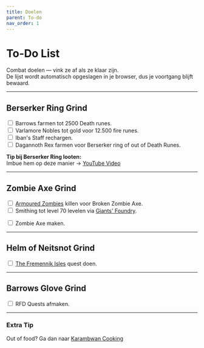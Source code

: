 ```yaml
---
title: Doelen
parent: To-do
nav_order: 1
---
```


# To-Do List

Combat doelen — vink ze af als ze klaar zijn.  
De lijst wordt automatisch opgeslagen in je browser, dus je voortgang blijft bewaard.

---

## Berserker Ring Grind

<div id="todo-list">
  <label><input type="checkbox" data-id="barrows"> Barrows farmen tot 2500 Death runes.</label><br>
  <label><input type="checkbox" data-id="varlamore"> Varlamore Nobles tot gold voor 12.500 fire runes.</label><br>
  <label><input type="checkbox" data-id="iban"> Iban's Staff rechargen.</label><br>
  <label><input type="checkbox" data-id="rex"> Dagannoth Rex farmen voor Berserker ring of out of Death Runes.</label>
</div>

**Tip bij Berserker Ring looten:**  
Imbue hem op deze manier → [YouTube Video](https://youtu.be/-Rb1osRt1Fo)

---

## Zombie Axe Grind

<div id="todo-list-axe">
  <label>
    <input type="checkbox" data-id="armouredzombies">
    <a href="https://oldschool.runescape.wiki/w/Armoured_zombie_(Zemouregal%27s_Base)" target="_blank" rel="noopener">Armoured Zombies</a> killen voor Broken Zombie Axe.
  </label><br>

<label>
  <input type="checkbox" data-id="smithing70">
  Smithing tot level 70 levelen via 
  <a href="https://oldschool.runescape.wiki/w/Giants%27_Foundry/Strategies" target="_blank" rel="noopener">Giants' Foundry</a>.
</label><br>

  <label><input type="checkbox" data-id="maken"> Zombie Axe maken.</label><br>
</div>

---

## Helm of Neitsnot Grind

<div id="todo-list-helm">
  <label>
    <input type="checkbox" data-id="fremennikisles">
    <a href="https://oldschool.runescape.wiki/w/The_Fremennik_Isles" target="_blank" rel="noopener">The Fremennik Isles</a> quest doen.
  </label><br>
</div>

---

## Barrows Glove Grind

<div id="todo-list-barrowsglove">
  <label>
    <input type="checkbox" data-id="rfdquests">
    RFD Quests afmaken.
  </label><br>
</div>

---


### Extra Tip
Out of food? Ga dan naar [Karambwan Cooking](https://pascaldus.github.io/Runescape-Docs/skilling/karambwan.html)

<script>
  document.addEventListener("DOMContentLoaded", function() {
    const initCheckboxes = (selector) => {
      const checkboxes = document.querySelectorAll(selector + ' input[type="checkbox"]');
      checkboxes.forEach(checkbox => {
        const save
